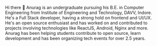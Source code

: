 Hi there 👋
Anurag is an undergraduate pursuing his B.E. in Computer Engineering from Institute of Engineering and Technology, DAVV, Indore.
He's a Full Stack developer, having a strong hold on frontend and UI/UX.
He's an open source enthusiast and has worked on and contributed to projects involving technologies like ReactJS, Android, Nginx and more.
Anurag has been helping students contribute to open source, learn development and has been organizing tech events for over 2.5 years.
